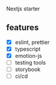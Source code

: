 Nextjs starter

## features

- [x] eslint, prettier
- [x] typescript
- [x] emotion-js
- [ ] testing tools
- [ ] storybook
- [ ] ci/cd
